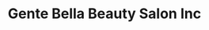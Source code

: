 ---
title: "Gente Bella Beauty Salon Inc"
url: /chicago/gente-bella-beauty-salon-inc/
shop: hairdresser
---